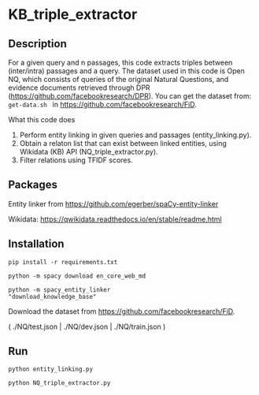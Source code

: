 # KB_triple_extractor

## Description

For a given query and n passages, this code extracts triples between (inter/intra) passages and a query. The dataset used in this code is Open NQ, which consists of queries of the original Natural Questions, and evidence documents retrieved through DPR (https://github.com/facebookresearch/DPR). You can get the dataset from: <code>get-data.sh </code> in https://github.com/facebookresearch/FiD. 

What this code does
1. Perform entity linking in given queries and passages (entity_linking.py).
2. Obtain a relaton list that can exist between linked entities, using Wikidata (KB) API (NQ_triple_extractor.py).
3. Filter relations using TFIDF scores. 

## Packages

Entity linker from https://github.com/egerber/spaCy-entity-linker

Wikidata: https://qwikidata.readthedocs.io/en/stable/readme.html

## Installation

<code>pip install -r requirements.txt</code>

<code>python -m spacy download en_core_web_md</code>

<code>python -m spacy_entity_linker "download_knowledge_base"</code>

Download the dataset from https://github.com/facebookresearch/FiD.

( ./NQ/test.json | ./NQ/dev.json | ./NQ/train.json )

## Run

<code>python entity_linking.py</code>

<code>python NQ_triple_extractor.py</code>

